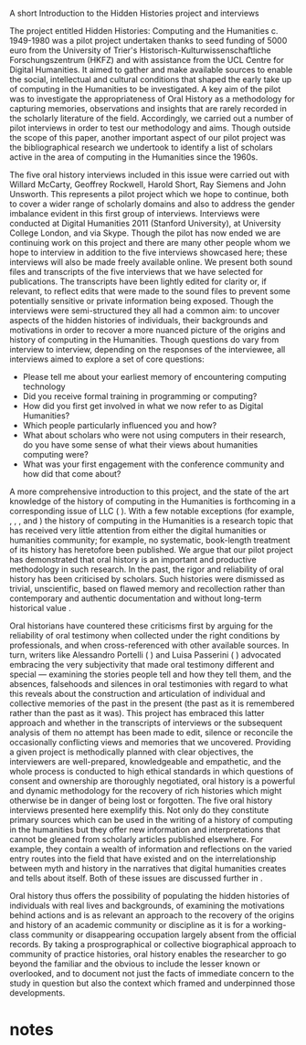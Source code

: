 

A short Introduction to the Hidden Histories project and interviews 


The project entitled Hidden Histories: Computing and the Humanities c. 1949-1980 was a pilot project undertaken thanks to seed funding of 5000 euro from the University of Trier's Historisch-Kulturwissenschaftliche Forschungszentrum (HKFZ) and with assistance from the UCL Centre for Digital Humanities. It aimed to gather and make available sources to enable the social, intellectual and cultural conditions that shaped the early take up of computing in the Humanities to be investigated. A key aim of the pilot was to investigate the appropriateness of Oral History as a methodology for capturing memories, observations and insights that are rarely recorded in the scholarly literature of the field. Accordingly, we carried out a number of pilot interviews in order to test our methodology and aims. Though outside the scope of this paper, another important aspect of our pilot project was the bibliographical research we undertook to identify a list of scholars active in the area of computing in the Humanities since the 1960s. 

The five oral history interviews included in this issue were carried out with Willard McCarty, Geoffrey Rockwell, Harold Short, Ray Siemens and John Unsworth. This represents a pilot project which we hope to continue, both to cover a wider range of scholarly domains and also to address the gender imbalance evident in this first group of interviews. Interviews were conducted at Digital Humanities 2011 (Stanford University), at University College London, and via Skype. Though the pilot has now ended we are continuing work on this project and there are many other people whom we hope to interview in addition to the five interviews showcased here; these interviews will also be made freely available online. We present both sound files and transcripts of the five interviews that we have selected for publications. The transcripts have been lightly edited for clarity or, if relevant, to reflect edits that were made to the sound files to prevent some potentially sensitive or private information being exposed. Though the interviews were semi-structured they all had a common aim: to uncover aspects of the hidden histories of individuals, their backgrounds and motivations in order to recover a more nuanced picture of the origins and history of computing in the Humanities. Though questions do vary from interview to interview, depending on the responses of the interviewee, all interviews aimed to explore a set of core questions: 

- Please tell me about your earliest memory of encountering computing technology 
- Did you receive formal training in programming or computing? 
- How did you first get involved in what we now refer to as Digital Humanities? 
- Which people particularly influenced you and how? 
- What about scholars who were not using computers in their research, do you have some sense of what their views about humanities computing were? 
- What was your first engagement with the conference community and how did that come about? 



A more comprehensive introduction to this project, and the state of the art knowledge of the history of computing in the Humanities is forthcoming in a corresponding issue of LLC ( ). With a few notable exceptions (for example, , , , and ) the history of computing in the Humanities is a research topic that has received very little attention from either the digital humanities or humanities community; for example, no systematic, book-length treatment of its history has heretofore been published. We argue that our pilot project has demonstrated that oral history is an important and productive methodology in such research. In the past, the rigor and reliability of oral history has been criticised by scholars. Such histories were dismissed as trivial, unscientific, based on flawed memory and recollection rather than contemporary and authentic documentation and without long-term historical value . 

Oral historians have countered these criticisms first by arguing for the reliability of oral testimony when collected under the right conditions by professionals, and when cross-referenced with other available sources. In turn, writers like Alessandro Portelli ( ) and Luisa Passerini ( ) advocated embracing the very subjectivity that made oral testimony different and special — examining the stories people tell and how they tell them, and the absences, falsehoods and silences in oral testimonies with regard to what this reveals about the construction and articulation of individual and collective memories of the past in the present (the past as it is remembered rather than the past as it was). This project has embraced this latter approach and whether in the transcripts of interviews or the subsequent analysis of them no attempt has been made to edit, silence or reconcile the occasionally conflicting views and memories that we uncovered. Providing a given project is methodically planned with clear objectives, the interviewers are well-prepared, knowledgeable and empathetic, and the whole process is conducted to high ethical standards in which questions of consent and ownership are thoroughly negotiated, oral history is a powerful and dynamic methodology for the recovery of rich histories which might otherwise be in danger of being lost or forgotten. The five oral history interviews presented here exemplify this. Not only do they constitute primary sources which can be used in the writing of a history of computing in the humanities but they offer new information and interpretations that cannot be gleaned from scholarly articles published elsewhere. For example, they contain a wealth of information and reflections on the varied entry routes into the field that have existed and on the interrelationship between myth and history in the narratives that digital humanities creates and tells about itself. Both of these issues are discussed further in . 

Oral history thus offers the possibility of populating the hidden histories of individuals with real lives and backgrounds, of examining the motivations behind actions and is as relevant an approach to the recovery of the origins and history of an academic community or discipline as it is for a working-class community or disappearing occupation largely absent from the official records. By taking a prosprographical or collective biographical approach to community of practice histories, oral history enables the researcher to go beyond the familiar and the obvious to include the lesser known or overlooked, and to document not just the facts of immediate concern to the study in question but also the context which framed and underpinned those developments. 


# notes
